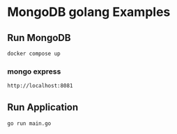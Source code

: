 # MongoDB golang Examples

## Run MongoDB

```bash
docker compose up
```

### mongo express

```bash
http://localhost:8081
```

## Run Application

```bash
go run main.go
```
